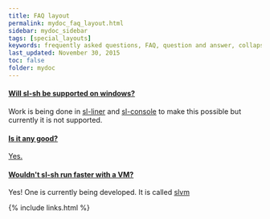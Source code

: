 ```yaml
---
title: FAQ layout
permalink: mydoc_faq_layout.html
sidebar: mydoc_sidebar
tags: [special_layouts]
keywords: frequently asked questions, FAQ, question and answer, collapsible sections, expand, collapse
last_updated: November 30, 2015
toc: false
folder: mydoc
---
```


<div class="panel-group" id="accordion">
    <div class="panel panel-default">
        <div class="panel-heading">
            <h4 class="panel-title">
                <a class="noCrossRef accordion-toggle" data-toggle="collapse" data-parent="#accordion" href="#collapseOne">Will sl-sh be supported on windows?</a>
            </h4>
        </div>
        <div id="collapseOne" class="panel-collapse collapse noCrossRef">
            <div class="panel-body">
            Work is being done in <a href="https://github.com/sl-sh-dev/sl-liner">sl-liner</a> and <a href="https://github.com/sl-sh-dev/sl-console">sl-console</a> to make this possible but currently it is not supported.
            </div>
        </div>
    </div>
    <!-- /.panel -->
    <div class="panel panel-default">
        <div class="panel-heading">
            <h4 class="panel-title">
                <a class="noCrossRef accordion-toggle" data-toggle="collapse" data-parent="#accordion" href="#collapseTwo">Is it any good?</a>
            </h4>
        </div>
        <div id="collapseTwo" class="panel-collapse collapse noCrossRef">
            <div class="panel-body">
            <a href="https://news.ycombinator.com/item?id=3067434">Yes.</a>
            </div>
        </div>
    </div>
    <div class="panel panel-default">
        <div class="panel-heading">
            <h4 class="panel-title">
                <a class="noCrossRef accordion-toggle" data-toggle="collapse" data-parent="#accordion" href="#collapseThree">Wouldn't sl-sh run faster with a VM?</a>
            </h4>
        </div>
        <div id="collapseThree" class="panel-collapse collapse noCrossRef">
            <div class="panel-body">
            Yes! One is currently being developed. It is called <a href="https://github.com/sstanfield/slvm">slvm</a>
            </div>
        </div>
    </div>
</div>
<!-- /.panel-group -->

{% include links.html %}
